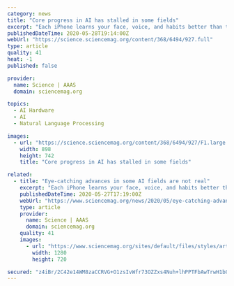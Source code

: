 ```yaml
---
category: news
title: "Core progress in AI has stalled in some fields"
excerpt: "Each iPhone learns your face, voice, and habits better than the last, and the threats AI poses to privacy and jobs continue to grow. The surge reflects faster chips, more data, and better algorithms."
publishedDateTime: 2020-05-28T19:14:00Z
webUrl: "https://science.sciencemag.org/content/368/6494/927.full"
type: article
quality: 41
heat: -1
published: false

provider:
  name: Science | AAAS
  domain: sciencemag.org

topics:
  - AI Hardware
  - AI
  - Natural Language Processing

images:
  - url: "https://science.sciencemag.org/content/368/6494/927/F1.large.jpg"
    width: 898
    height: 742
    title: "Core progress in AI has stalled in some fields"

related:
  - title: "Eye-catching advances in some AI fields are not real"
    excerpt: "Each iPhone learns your face, voice, and habits better than the last, and the threats AI poses to privacy and jobs continue to grow. The surge reflects faster chips, more data, and better algorithms."
    publishedDateTime: 2020-05-27T17:19:00Z
    webUrl: "https://www.sciencemag.org/news/2020/05/eye-catching-advances-some-ai-fields-are-not-real"
    type: article
    provider:
      name: Science | AAAS
      domain: sciencemag.org
    quality: 41
    images:
      - url: "https://www.sciencemag.org/sites/default/files/styles/article_main_large/public/AI_1280p.jpg?itok=0lOOR1yU"
        width: 1280
        height: 720

secured: "z4iBr/2C42e14WM8zaCCRVG+O1zsIvWfr73OZZxs4Nuh+lhPPTFbAwTrwH1b0nyKz+ZIz6mYmirzq1vmsd6aoV1CrEo1aiIPS+75up/7D5SjHZjbp6VPR4RIXN+Cgggj2oQ1+kDLbcP5nOB5Dr239ycgqUA1ZgNgMJjI2jTP9rF91yczTBoNdtTh7v2Dxq5CE5UYz/je5aMtlqBYi6Q2kSaZcbukr/P/RwJFSFZtBvlczHYuTTH1sAviLwtWD9pKuyjZpzyC8y8rE6moBRquaAe3TI00DudRI/kFQXo+REZIDAizb0U15Xs/8/rc6MaLRSXFN9qO7/9KBE9mEtmeOLpW11Q5A+MJQiEtN5B4j17sayaEXv+pOVIzBo0PFXXp/quH/O5WrT2e4HXyIZU2CFXHP0/Vj3kYSGoipSBC10U38Q6tqooqJN9q90KSRCCD7Ou4hzuHtr5K8KHc5L/2mrikQs7cKRCjx3KqN8Jd27c=;eiYxa7abR5/+3VZx3tvoMA=="
---
```


